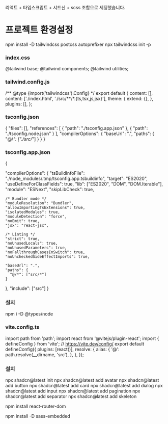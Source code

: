 리액트 + 타입스크립트  + 샤드신 + scss 조합으로 세팅했습니다. 
# 프로젝트 환경설정

npm install -D tailwindcss postcss autoprefixer
npx tailwindcss init -p

### index.css

@tailwind base;
@tailwind components;
@tailwind utilities;

### tailwind.config.js

/** @type {import('tailwindcss').Config} \*/
export default {
content: [],
content: ['./index.html', './src/**/\*.{ts,tsx,js,jsx}'],
theme: {
extend: {},
},
plugins: [],
};

### tsconfig.json

{
"files": [],
"references": [
{ "path": "./tsconfig.app.json" },
{ "path": "./tsconfig.node.json" }
],
"compilerOptions": {
"baseUrl": ".",
"paths": {
"@/_": ["./src/_"]
}
}
}

### tsconfig.app.json

{

"compilerOptions": {
"tsBuildInfoFile": "./node_modules/.tmp/tsconfig.app.tsbuildinfo",
"target": "ES2020",
"useDefineForClassFields": true,
"lib": ["ES2020", "DOM", "DOM.Iterable"],
"module": "ESNext",
"skipLibCheck": true,

    /* Bundler mode */
    "moduleResolution": "Bundler",
    "allowImportingTsExtensions": true,
    "isolatedModules": true,
    "moduleDetection": "force",
    "noEmit": true,
    "jsx": "react-jsx",

    /* Linting */
    "strict": true,
    "noUnusedLocals": true,
    "noUnusedParameters": true,
    "noFallthroughCasesInSwitch": true,
    "noUncheckedSideEffectImports": true,

    "baseUrl": ".",
    "paths": {
      "@/*": ["src/*"]
    }

},
"include": ["src"]
}

### 설치

npm i -D @types/node

### vite.config.ts

import path from 'path';
import react from '@vitejs/plugin-react';
import { defineConfig } from 'vite';
// https://vite.dev/config/
export default defineConfig({
plugins: [react()],
resolve: {
alias: {
'@': path.resolve(\_\_dirname, 'src'),
},
},
});

### 설치

npx shadcn@latest init
npx shadcn@latest add avatar
npx shadcn@latest add button
npx shadcn@latest add card
npx shadcn@latest add dialog
npx shadcn@latest add input
npx shadcn@latest add pagination
npx shadcn@latest add separator
npx shadcn@latest add skeleton

npm install react-router-dom

npm install -D sass-embedded
